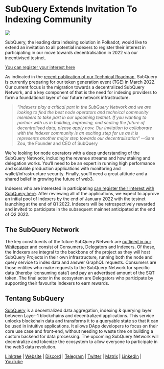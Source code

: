 # SubQuery Extends Invitation To Indexing Community

![](https://miro.medium.com/max/1400/1*qa014uV1jHA2WTVhUadrdA.png)

SubQuery, the leading data indexing solution in Polkadot, would like to extend an invitation to all potential indexers to register their interest in participating in our move towards decentralisation in 2022 via our incentivised testnet.

[You can register your interest here](https://forms.gle/RyXyhb8T9Gxkwi7R9)

As indicated in the [recent publication of our Technical Roadmap](./20211029-roadmap-october.md), SubQuery is currently preparing for our token generation event (TGE) in March 2022. Our current focus is the migration towards a decentralized SubQuery Network, and a key component of that is the need for indexing providers to form a foundational layer of our future network infrastructure.

> _“Indexers play a critical part in the SubQuery Network and we are looking to find the best node operators and technical community members to take part in our upcoming testnet. If you wanting to partner with us in building, improving, and scaling the future of decentralised data, please apply now. Our invitation to collaborate with the Indexer community is an exciting step for us as it is represents another major step towards our decentralisation”_ —Sam Zou, the Founder and CEO of SubQuery

We’re looking for node operators with a deep understanding of the SubQuery Network, including the revenue streams and how staking and delegation works. You’ll need to be an expert in running high performance and scalable production applications with monitoring and wallet/infrastructure security. Finally, you’ll need a great attitude and a shared belief in growing the future of web3.

Indexers who are interested in participating [can register their interest with SubQuery here](https://forms.gle/RyXyhb8T9Gxkwi7R9). After reviewing all of the applications, we expect to approve an initial pool of Indexers by the end of January 2022 with the testnet launching at the end of Q1 2022. Indexers will be retrospectively rewarded and invited to participate in the subsequent mainnet anticipated at the end of Q2 2022.

## The SubQuery Network

The key constituents of the future SubQuery Network are [outlined in our Whitepaper](https://static.subquery.network/whitepaper.pdf) and consist of Consumers, Delegators and Indexers. Of these, the Indexers are integral to the backbone of the project as they will host SubQuery Projects in their own infrastructure, running both the node and query service to index data and answer GraphQL requests. Consumers are those entities who make requests to the SubQuery Network for specific data (thereby ‘consuming data’) and pay an advertised amount of the SQT token. The final actor in the ecosystem are Delegators who participate by supporting their favourite Indexers to earn rewards.

## Tentang SubQuery

[SubQuery](https://subquery.network/) is a decentralized data aggregation, indexing & querying layer between Layer-1 blockchains and decentralized applications. This service unlocks blockchain data and transforms it to a queryable state so that it can be used in intuitive applications. It allows DApp developers to focus on their core use case and front-end, without needing to waste time on building a custom backend for data processing. The upcoming SubQuery Network will decentralize and tokenize the ecosystem to allow everyone to participate in the web3 data revolution.

​​[Linktree](https://linktr.ee/subquerynetwork) | [Website](https://subquery.network/) | [Discord](https://discord.com/invite/78zg8aBSMG) | [Telegram](https://t.me/subquerynetwork) | [Twitter](https://twitter.com/subquerynetwork) | [Matrix](https://matrix.to/#/#subquery:matrix.org) | [LinkedIn](https://www.linkedin.com/company/subquery) | [YouTube](https://www.youtube.com/channel/UCi1a6NUUjegcLHDFLr7CqLw)

